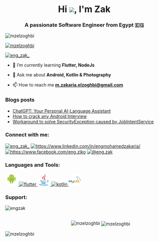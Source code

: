 <h1 align="center">Hi  <img src="https://media.giphy.com/media/hvRJCLFzcasrR4ia7z/giphy.gif" width="35">, I'm Zak</h1>
<h3 align="center">A passionate Software Engineer from Egypt 🇪🇬</h3>

<p align="left"> <img src="https://komarev.com/ghpvc/?username=mzelzoghbi&label=Profile%20views&color=0e75b6&style=flat" alt="mzelzoghbi" /> </p>

<p align="left"> <a href="https://github.com/ryo-ma/github-profile-trophy"><img src="https://github-profile-trophy.vercel.app/?username=mzelzoghbi" alt="mzelzoghbi" /></a> </p>

<p align="left"> <a href="https://twitter.com/eng_zak_" target="blank"><img src="https://img.shields.io/twitter/follow/eng_zak_?logo=twitter&style=for-the-badge" alt="eng_zak_" /></a> </p>

- 🌱 I’m currently learning **Flutter, NodeJs**

- 💬 Ask me about **Android, Kotlin & Photography**

- 📫 How to reach me **m.zakaria.elzoghbi@gmail.com**

### Blogs posts
<!-- BLOG-POST-LIST:START -->
- [ChatGPT: Your Personal AI-Language Assistant](https://medium.com/@eng.zak/chatgpt-your-personal-ai-language-assistant-8906469eb94e?source=rss-7b12c04d99f4------2)
- [How to crack any Android Interview](https://medium.com/@eng.zak/how-to-crack-any-android-interview-3232569bf76f?source=rss-7b12c04d99f4------2)
- [Workaround to solve SecurityException caused by JobIntentService](https://medium.com/@eng.zak/workaround-to-solve-securityexception-caused-by-jobintentservice-1f4b0e688a26?source=rss-7b12c04d99f4------2)
<!-- BLOG-POST-LIST:END -->

<h3 align="left">Connect with me:</h3>
<p align="left">
<a href="https://twitter.com/eng_zak_" target="blank"><img align="center" src="https://raw.githubusercontent.com/rahuldkjain/github-profile-readme-generator/master/src/images/icons/Social/twitter.svg" alt="eng_zak_" height="30" width="40" /></a>
<a href="https://www.linkedin.com/in/engmohamedzakaria/" target="blank"><img align="center" src="https://raw.githubusercontent.com/rahuldkjain/github-profile-readme-generator/master/src/images/icons/Social/linked-in-alt.svg" alt="https://www.linkedin.com/in/engmohamedzakaria/" height="30" width="40" /></a>
<a href="https://www.facebook.com/eng.ziko" target="blank"><img align="center" src="https://raw.githubusercontent.com/rahuldkjain/github-profile-readme-generator/master/src/images/icons/Social/facebook.svg" alt="https://www.facebook.com/eng.ziko" height="30" width="40" /></a>
<a href="https://medium.com/@eng.zak" target="blank"><img align="center" src="https://raw.githubusercontent.com/rahuldkjain/github-profile-readme-generator/master/src/images/icons/Social/medium.svg" alt="@eng.zak" height="30" width="40" /></a>
</p>

<h3 align="left">Languages and Tools:</h3>
<p align="left"> <a href="https://developer.android.com" target="_blank" rel="noreferrer"> <img src="https://raw.githubusercontent.com/devicons/devicon/master/icons/android/android-original-wordmark.svg" alt="android" width="40" height="40"/> </a> <a href="https://flutter.dev" target="_blank" rel="noreferrer"> <img src="https://www.vectorlogo.zone/logos/flutterio/flutterio-icon.svg" alt="flutter" width="40" height="40"/> </a> <a href="https://www.java.com" target="_blank" rel="noreferrer"> <img src="https://raw.githubusercontent.com/devicons/devicon/master/icons/java/java-original.svg" alt="java" width="40" height="40"/> </a> <a href="https://kotlinlang.org" target="_blank" rel="noreferrer"> <img src="https://www.vectorlogo.zone/logos/kotlinlang/kotlinlang-icon.svg" alt="kotlin" width="40" height="40"/> </a> <a href="https://www.mysql.com/" target="_blank" rel="noreferrer"> <img src="https://raw.githubusercontent.com/devicons/devicon/master/icons/mysql/mysql-original-wordmark.svg" alt="mysql" width="40" height="40"/> </a> </p>

<h3 align="left">Support:</h3>
<p><a href="https://www.buymeacoffee.com/engzak"> <img align="left" src="https://cdn.buymeacoffee.com/buttons/v2/default-yellow.png" height="50" width="210" alt="engzak" /></a></p><br><br>

<p><img align="left" src="https://github-readme-stats.vercel.app/api/top-langs?username=mzelzoghbi&show_icons=true&locale=en&layout=compact" alt="mzelzoghbi" /></p>

<p>&nbsp;<img align="center" src="https://github-readme-stats.vercel.app/api?username=mzelzoghbi&show_icons=true&locale=en" alt="mzelzoghbi" /></p>

<p><img align="center" src="https://github-readme-streak-stats.herokuapp.com/?user=mzelzoghbi&" alt="mzelzoghbi" /></p>
